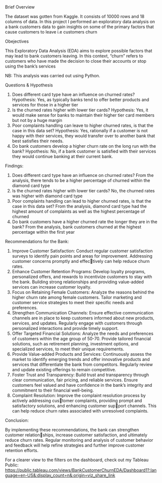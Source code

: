 Brief Overview

The dataset was gotten from Kaggle. It consists of 10000 rows and 18 columns of data. In this project I performed an exploratory data analysis on a bank customers data to gain insights on some of the primary factors that cause customers to leave i.e customers churn

Obejectives

This Exploratory Data Analysis (EDA) aims to explore possible factors that may lead to bank customers leaving. In this context, “churn” refers to customers who have made the decision to close their accounts or stop using the bank’s services

NB: This analysis was carried out using Python.

Questions & Hypothesis

1. Does different card type have an influence on churned rates?
Hypothesis: Yes, as typically banks tend to offer better products and services for those in a higher tier
2. Is the churned rates higher with lower tier cards?
Hypothesis: Yes, it would make sense for banks to maintain their higher tier card members but not by a huge margin
3. Poor complaints handling can leave to higher churned rates, is that the case in this data set?
Hypothesis: Yes, rationally if a customer is not happy with their services, they would transfer over to another bank that best satisfies their needs.
4. Do bank customers develop a higher churn rate on the long run with the bank?
Hypothesis: No, if a bank customer is satisfied with their services they would continue banking at their current bank.

Findings:

1. Does different card type have an influence on churned rates? From the analysis, there tends to be a higher percentage of churned within the diamond card type
2. Is the churned rates higher with lower tier cards? No, the churned rates was higher with diamond card type
3. Poor complaints handling can lead to higher churned rates, is that the case in this data set?
From the analysis, diamond card type had the highest amount of complaints as well as the highest percentage of churned
4. Do bank customers have a higher churned rate the longer they are in the bank? From the analysis, bank customers churned at the highest percentage within the first year
   
Recommendations for the Bank:

1. Improve Customer Satisfaction: Conduct regular customer satisfaction surveys to identify pain points and areas for improvement. Addressing customer concerns promptly and effectively can help reduce churn rates.
2. Enhance Customer Retention Programs: Develop loyalty programs, personalized offers, and rewards to incentivize customers to stay with the bank. Building strong relationships and providing value-added services can increase customer loyalty.
3. Focus on Retaining Female Customers: Analyze the reasons behind the higher churn rate among female customers. Tailor marketing and customer service strategies to meet their
specific needs and preferences.
4. Strengthen Communication Channels: Ensure effective communication channels are in place to keep customers informed about new products, services, and updates. Regularly engage with customers through personalized interactions and provide timely support.
5. Offer Targeted Financial Solutions: Analyze the needs and preferences of customers within the age group of 50-70. Provide tailored financial solutions, such as retirement planning, investment options, and specialized services, to meet their unique requirements.
6. Provide Value-added Products and Services: Continuously assess the market to identify emerging trends and offer innovative products and services that differentiate the bank from competitors. Regularly review and update existing offerings to remain competitive.
7. Foster Trust and Transparency: Build trust and transparency through clear communication, fair pricing, and reliable services. Ensure customers feel valued and have confidence in the bank’s integrity and commitment to their financial well-being.
8. Complaint Resolution: Improve the complaint resolution process by actively addressing customer complaints, providing prompt and satisfactory solutions, and enhancing customer support channels. This can help reduce churn rates associated with unresolved complaints.

Conclusion:

By implementing these recommendations, the bank can strengthen customer relationships, increase customer satisfaction, and ultimately reduce churn rates. Regular monitoring and analysis of customer behavior and feedback will help refine strategies and further improve customer retention efforts.

For a clearer view to the filters on the dashboard, check out my Tableau Public: https://public.tableau.com/views/BankCustomerChurnEDA/Dashboard1?:language=en-US&:display_count=n&:origin=viz_share_link
